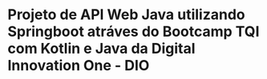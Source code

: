 # Projeto de API Web Java utilizando Springboot atráves do Bootcamp TQI com Kotlin e Java da Digital Innovation One - DIO